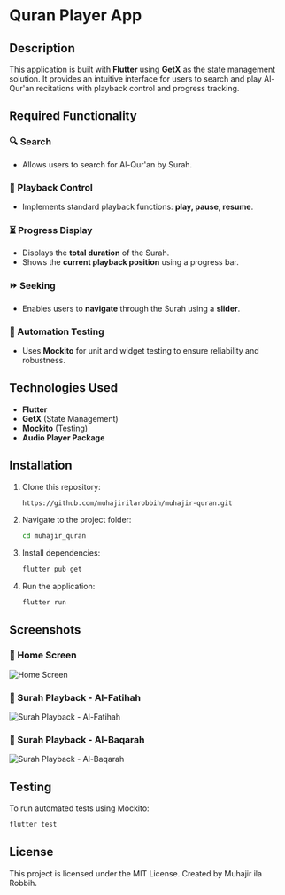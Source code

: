 # Quran Player App

## Description

This application is built with **Flutter** using **GetX** as the state management solution. It provides an intuitive interface for users to search and play Al-Qur'an recitations with playback control and progress tracking.

## Required Functionality

### 🔍 Search

- Allows users to search for Al-Qur'an by Surah.

### 🎵 Playback Control

- Implements standard playback functions: **play, pause, resume**.

### ⏳ Progress Display

- Displays the **total duration** of the Surah.
- Shows the **current playback position** using a progress bar.

### ⏩ Seeking

- Enables users to **navigate** through the Surah using a **slider**.

### 🧪 Automation Testing

- Uses **Mockito** for unit and widget testing to ensure reliability and robustness.

## Technologies Used

- **Flutter**
- **GetX** (State Management)
- **Mockito** (Testing)
- **Audio Player Package**

## Installation

1. Clone this repository:
   ```sh
   https://github.com/muhajirilarobbih/muhajir-quran.git
   ```
2. Navigate to the project folder:
   ```sh
   cd muhajir_quran
   ```
3. Install dependencies:
   ```sh
   flutter pub get
   ```
4. Run the application:
   ```sh
   flutter run
   ```

## Screenshots

### 📌 Home Screen

![Home Screen](assets/sc1.png)

### 📌 Surah Playback - Al-Fatihah

![Surah Playback - Al-Fatihah](assets/sc2.png)

### 📌 Surah Playback - Al-Baqarah

![Surah Playback - Al-Baqarah](assets/sc3.png)

## Testing

To run automated tests using Mockito:

```sh
flutter test
```

## License

This project is licensed under the MIT License. Created by Muhajir ila Robbih.

